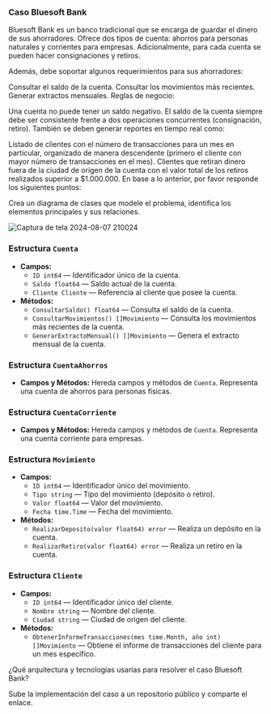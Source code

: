 ### Caso Bluesoft Bank

Bluesoft Bank es un banco tradicional que se encarga de guardar el dinero de sus ahorradores. Ofrece dos tipos de cuenta: ahorros para personas naturales y corrientes para empresas. Adicionalmente, para cada cuenta se pueden hacer consignaciones y retiros.

Además, debe soportar algunos requerimientos para sus ahorradores:

Consultar el saldo de la cuenta.
Consultar los movimientos más recientes.
Generar extractos mensuales.
Reglas de negocio:

Una cuenta no puede tener un saldo negativo.
El saldo de la cuenta siempre debe ser consistente frente a dos operaciones concurrentes (consignación, retiro).
También se deben generar reportes en tiempo real como:

Listado de clientes con el número de transacciones para un mes en particular, organizado de manera descendente (primero el cliente con mayor número de transacciones en el mes).
Clientes que retiran dinero fuera de la ciudad de origen de la cuenta con el valor total de los retiros realizados superior a $1.000.000.
En base a lo anterior, por favor responde los siguientes puntos:

Crea un diagrama de clases que modele el problema, identifica los elementos principales y sus relaciones.

![Captura de tela 2024-08-07 210024](https://github.com/user-attachments/assets/0a03b025-bdfc-48c8-a407-6d0202ae3d7e)

### **Estructura `Cuenta`**

- **Campos:**
    - `ID int64` — Identificador único de la cuenta.
    - `Saldo float64` — Saldo actual de la cuenta.
    - `Cliente Cliente` — Referencia al cliente que posee la cuenta.
- **Métodos:**
    - `ConsultarSaldo() float64` — Consulta el saldo de la cuenta.
    - `ConsultarMovimientos() []Movimiento` — Consulta los movimientos más recientes de la cuenta.
    - `GenerarExtractoMensual() []Movimiento` — Genera el extracto mensual de la cuenta.

### **Estructura `CuentaAhorros`**

- **Campos y Métodos:** Hereda campos y métodos de `Cuenta`. Representa una cuenta de ahorros para personas físicas.

### **Estructura `CuentaCorriente`**

- **Campos y Métodos:** Hereda campos y métodos de `Cuenta`. Representa una cuenta corriente para empresas.

### **Estructura `Movimiento`**

- **Campos:**
    - `ID int64` — Identificador único del movimiento.
    - `Tipo string` — Tipo del movimiento (depósito o retiro).
    - `Valor float64` — Valor del movimiento.
    - `Fecha time.Time` — Fecha del movimiento.
- **Métodos:**
    - `RealizarDeposito(valor float64) error` — Realiza un depósito en la cuenta.
    - `RealizarRetiro(valor float64) error` — Realiza un retiro en la cuenta.

### **Estructura `Cliente`**

- **Campos:**
    - `ID int64` — Identificador único del cliente.
    - `Nombre string` — Nombre del cliente.
    - `Ciudad string` — Ciudad de origen del cliente.
- **Métodos:**
    - `ObtenerInformeTransacciones(mes time.Month, año int) []Movimiento` — Obtiene el informe de transacciones del cliente para un mes específico.



¿Qué arquitectura y tecnologías usarías para resolver el caso Bluesoft Bank?


Sube la implementación del caso a un repositorio público y comparte el enlace.
